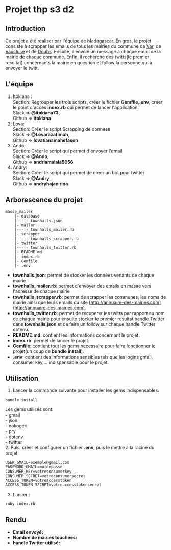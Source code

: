 # Projet thp s3 d2
## Introduction
Ce projet a été realiser par l'équipe de Madagascar. En gros, le projet consiste à scrapper les emails de tous les mairies du commune de [Var](http://www.annuaire-des-mairies.com/var.html), de [Vaucluse](http://www.annuaire-des-mairies.com/vaucluse.html) et de [Doubs](http://www.annuaire-des-mairies.com/doubs.html). Ensuite, il envoie un message à chaque email de la mairie de chaque commune. Enfin, il recherche des twitts(le premier resultat) concernants la mairie en question et follow la personne qui à envoyer le twitt.


## L'équipe
1.   Itokiana :                          
    Section: Regrouper les trois scripts, créer le fichier **Gemfile**,**.env**, créer le point d'acces **index.rb** qui permet de lancer l'application.            
    Slack => **@itokiana73**,           
    Github => **itokiana**
2.   Lova:           
    Section: Créer le script Scrapping de donnees           
    Slack => **@Lovarazafimah**,             
    Github => **lovatianamahefason**
3.   Ando:           
    Section: Créer le script qui permet d'envoyer l'email               
    Slack => **@Ando**,              
    Github => **andriamalala5056**
4.   Andry:              
    Section: Créer le script qui permet de creer un bot pour twitter             
    Slack => **@Andry**,                 
    Github => **andryhajanirina**

## Arborescence du projet
```shell
masse_mailer
    |- database
    |---|- townhalls.json
    |- mailer
    |---|- townhalls_mailer.rb
    |- scrapper
    |---|- townhalls_scrapper.rb
    |- twitter
    |---|- townhalls_twitter.rb
    |- README.md
    |- index.rb
    |- Gemfile
    |- .env
```
- **townhalls.json**: permet de stocker les données venants de chaque mairie.
- **townhalls_mailer.rb**: permet d'envoyer des emails en masse vers l'adresse de chaque mairie
- **townhalls_scrapper.rb**: permet de scrapper les communes, les noms de mairie ainsi que leurs emails du site [http://annuaire-des-mairies.com](http://annuaire-des-mairies.com).
- **townhalls_twitter.rb**: permet de recuperer les twitts par rapport au nom de chaque mairie pour ensuite stocker le premier resultat handle Twitter dans **townhalls.json** et de faire un follow sur chaque handle Twitter obtenu.
- **README.md**: contient les informations concernant le projet.
- **index.rb**: permet de lancer le projet.
- **Gemfile**: contient tout les gems necessaire pour faire fonctionner le projet(un coup de **bundle install**).
- **.env**: contient des informations sensibles tels que les logins gmail, consumer key,... indispensable pour le projet.

## Utilisation
1. Lancer la commande suivante pour installer les gems indispensables:
```shell
bundle install
```
Les gems utilisés sont:                 
    - gmail                     
    - json                      
    - nokogeri                  
    - pry               
    - dotenv                
    - twitter                       
2. Puis, créer et configurer un fichier **.env**, puis le mettre à la racine du projet:
```shell
USER_GMAIL=exemple@gmail.com
PASSWORD_GMAIL=motdepasse
CONSUMER_KEY=votreconsumerkey
CONSUMER_SECRET=votreconsumersecret
ACCESS_TOKEN=votreaccesstoken
ACCESS_TOKEN_SECRET=votreaccesstokensecret
```
3. Lancer :
```shell
ruby index.rb
```

## Rendu
- **Email envoyé:** 
- **Nombre de mairies touchées:**
- **handle Twitter utilisé:**
